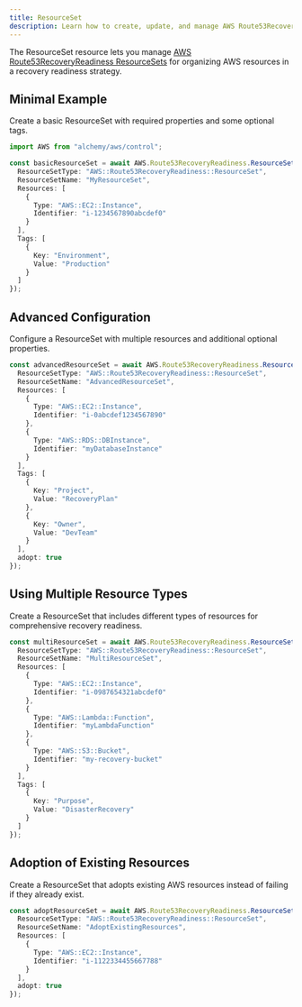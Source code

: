 ```yaml
---
title: ResourceSet
description: Learn how to create, update, and manage AWS Route53RecoveryReadiness ResourceSets using Alchemy Cloud Control.
---
```



The ResourceSet resource lets you manage [AWS Route53RecoveryReadiness ResourceSets](https://docs.aws.amazon.com/route53recoveryreadiness/latest/userguide/) for organizing AWS resources in a recovery readiness strategy.

## Minimal Example

Create a basic ResourceSet with required properties and some optional tags.

```ts
import AWS from "alchemy/aws/control";

const basicResourceSet = await AWS.Route53RecoveryReadiness.ResourceSet("basicResourceSet", {
  ResourceSetType: "AWS::Route53RecoveryReadiness::ResourceSet",
  ResourceSetName: "MyResourceSet",
  Resources: [
    {
      Type: "AWS::EC2::Instance",
      Identifier: "i-1234567890abcdef0"
    }
  ],
  Tags: [
    {
      Key: "Environment",
      Value: "Production"
    }
  ]
});
```

## Advanced Configuration

Configure a ResourceSet with multiple resources and additional optional properties.

```ts
const advancedResourceSet = await AWS.Route53RecoveryReadiness.ResourceSet("advancedResourceSet", {
  ResourceSetType: "AWS::Route53RecoveryReadiness::ResourceSet",
  ResourceSetName: "AdvancedResourceSet",
  Resources: [
    {
      Type: "AWS::EC2::Instance",
      Identifier: "i-0abcdef1234567890"
    },
    {
      Type: "AWS::RDS::DBInstance",
      Identifier: "myDatabaseInstance"
    }
  ],
  Tags: [
    {
      Key: "Project",
      Value: "RecoveryPlan"
    },
    {
      Key: "Owner",
      Value: "DevTeam"
    }
  ],
  adopt: true
});
```

## Using Multiple Resource Types

Create a ResourceSet that includes different types of resources for comprehensive recovery readiness.

```ts
const multiResourceSet = await AWS.Route53RecoveryReadiness.ResourceSet("multiResourceSet", {
  ResourceSetType: "AWS::Route53RecoveryReadiness::ResourceSet",
  ResourceSetName: "MultiResourceSet",
  Resources: [
    {
      Type: "AWS::EC2::Instance",
      Identifier: "i-0987654321abcdef0"
    },
    {
      Type: "AWS::Lambda::Function",
      Identifier: "myLambdaFunction"
    },
    {
      Type: "AWS::S3::Bucket",
      Identifier: "my-recovery-bucket"
    }
  ],
  Tags: [
    {
      Key: "Purpose",
      Value: "DisasterRecovery"
    }
  ]
});
```

## Adoption of Existing Resources

Create a ResourceSet that adopts existing AWS resources instead of failing if they already exist.

```ts
const adoptResourceSet = await AWS.Route53RecoveryReadiness.ResourceSet("adoptResourceSet", {
  ResourceSetType: "AWS::Route53RecoveryReadiness::ResourceSet",
  ResourceSetName: "AdoptExistingResources",
  Resources: [
    {
      Type: "AWS::EC2::Instance",
      Identifier: "i-1122334455667788"
    }
  ],
  adopt: true
});
```
